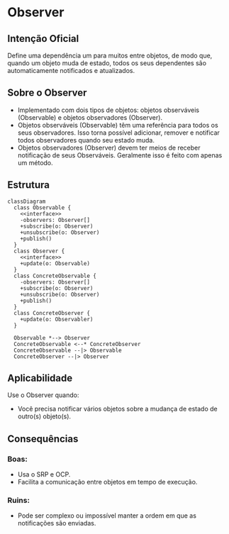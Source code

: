 # Observer

## Intenção Oficial

Define uma dependência um para muitos entre objetos, de modo que, quando um objeto muda de estado, todos os seus dependentes são automaticamente notificados e atualizados.

## Sobre o Observer

- Implementado com dois tipos de objetos: objetos observáveis (Observable) e objetos observadores (Observer).
- Objetos observáveis (Observable) têm uma referência para todos os seus observadores. Isso torna possível adicionar, remover e notificar todos observadores quando seu estado muda.
- Objetos observadores (Observer) devem ter meios de receber notificação de seus Observáveis. Geralmente isso é feito com apenas um método.

## Estrutura

```mermaid
classDiagram
  class Observable {
    <<interface>>
    -observers: Observer[]
    +subscribe(o: Observer)
    +unsubscribe(o: Observer)
    +publish()
  }
  class Observer {
    <<interface>>
    +update(o: Observable)
  }
  class ConcreteObservable {
    -observers: Observer[]
    +subscribe(o: Observer)
    +unsubscribe(o: Observer)
    +publish()
  }
  class ConcreteObserver {
    +update(o: Observabler)
  }

  Observable *--> Observer
  ConcreteObservable <--* ConcreteObserver
  ConcreteObservable --|> Observable
  ConcreteObserver --|> Observer
```

## Aplicabilidade

Use o Observer quando:
- Você precisa notificar vários objetos sobre a mudança de estado de outro(s) objeto(s).

## Consequências

### Boas:

- Usa o SRP e OCP.
- Facilita a comunicação entre objetos em tempo de execução.

### Ruins:

- Pode ser complexo ou impossível manter a ordem em que as notificações são enviadas.
